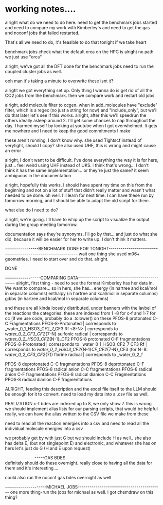 # working notes....
alright what do we need to do here.
need to get the benchmark jobs started
and need to compare my work with Kimberley's
and need to get the gas and noconf jobs that failed restarted.

That's all we need to do, it's feasible to do that tonight if we take heart

benchmark jobs
check what the default orca on the HPC is
alright no path we just use "orca"

alright, we've got all the DFT done for the benchmark jobs
need to run the coupled cluster jobs as well.

ooh man it's taking a minute to overwrite these isnt it?

alright we got everything set up.
Only thing I wanna do is get rid of all the CO2 jobs from the benchmark.
then we compare work and restart old jobs.

alright, add molecule filter to ccgen.
when in add_molecules have "exclude" filter, which is a regex (no just a string for now)
and "include_only", but we'll do that later
let's see if this works.
alright, after this we'll speedrun the others
ideally asleep around 2.
I'll get some chances to nap throughout the day.
I harmed myself by looking at youtube when I got overwhelmed. It gets me nowhere and I need
to keep the good commitments I make

these aren't running, I don't know why.
she used Tightscf instead of verytight, should I copy?
she also used UHF, this is wrong and might cause an error

alright, I don't want to be difficult. I've done everything the way it is for hers,
just... feel weird using UHF instead of UKS. I think that's wrong...
I don't think it has the same implementation...
or they're just the same? it seem ambiguous in the documentation

alright, hopefully this works.
I should have spent my time on this from the beginning and not on a lot of stuff that didn't really matter
and wasn't what needed to be done.
oh well.
I'll learn for next time.
I can have these run by tomorrow morning, and I should be able to adapt the old script for them.

what else do I need to do?

alright, we're going.
I'll have to whip up the script to visualize the output during the group meeting tomorrow.


documentation says they're synonyms. I'll go by that...
and just do what she did, because it will be easier for her to write up.
I don't think it matters.

-----------------BENCHMARK DONE FOR TONIGHT--------------------------------------------------------------
wait one thing she used m06+ geometries.
I need to start over and do that.
alright.

DONE



------------------COMPARING DATA----------------------------------------------
alright, first thing - need to see the format Kimberley has her data in.
We want to compare...
so in hers, she has...
energy (in hartree and kcal/mol in separate columns)
enthalpy (in hartree and kcal/mol in separate columns)
gibbs (in hartree and kcal/mol in separate columns)

and these are all kinda loosely distributed, under banners with the lavbel of the reactions
the categories:
these are indexed from 1 -8 for c-f and 1-7 for cc
(if we use code, probably do a .tolower() on these
PFOS-8 protonated C-C Fragmentations <N>
    PFOS-8-Protonated   | corresponds to _water_0_1_HSO3_CF2_7_CF3
    Rf <8-N>            | corresponds to _water_0_2_CF3_CF2_{7-N} 
    sulfonic radical    | corresponds to _water_0_2_HSO3_CF2_{N-1}_CF2
PFOS-8 protonated C-F fragmentations <N>
    PFOS-8-Protonated   | corresponds to _water_0_1_HSO3_CF2_7_CF3
    Rf <N>              | corresponds to _water_0_2_HSO3_CF2_{N-1}_CF_CF2_{7-N}_CF3 (for N=8: _water_0_2_CF3_CF2_{7})
    florine radical     | corresponds to _water_0_2_f
<!-- FOR THE REST OF THESE, I FIGURE THE LLM CAN INTERPOLATE THE PATTERN-->
PFOS-8 deprotonated C-C fragmentations <N> 
PFOS-8 deprotonated C-F fragmentations <N>
PFOS-8 radical anion C-C fragmentations <N>
PFOS-8 radical anion C-F fragmentations <N>
PFOS-8 radical dianion C-C Fragmentations <N>
PFOS-8 radical dianion C-F fragmentations <N>

ALRIGHT, feeding this description and the excel file itself to the LLM should be enough for it to convert.
need to load my data into a .csv file as well.


REALIZATION
c-f bdes are indexed up to 8, we only show 7. this is wrong
we should implement alias lists for our parsing scripts, that would be helpful\
really, we can have the alias written to the CSV file we make from these

need to read all the reaction energies into a csv
and need to read all the individual molecule energies into a csv

we probably get by with just G
but we should include H as well..
she also has delta E, (but not singlepoint E)
and electronic, and whatever she has on hers
let's just do G (H and E upon request)


--------------------GAS BDES --------------------------------------------
definitely should do these overnight.
really close to having all the data for them and it's interesting....

could also run the noconf gas bdes overnight as well

---------------------MICHAEL JOBS-------------------------------------------
one more thing-run the jobs for michael as well.
I got chemdraw on this thing?

